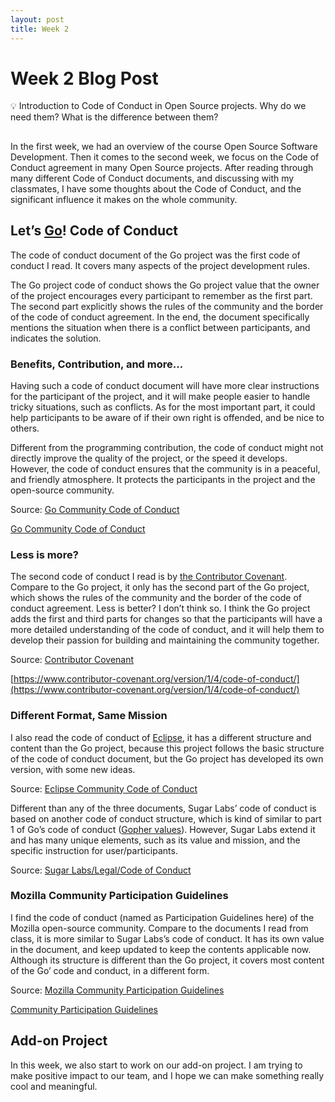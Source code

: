 ```yaml
---
layout: post
title: Week 2
---
```



# Week 2 Blog Post

<aside>
💡 Introduction to Code of Conduct in Open Source projects. Why do we need them? What is the difference between them?
</aside>

<!--more-->

##
In the first week, we had an overview of the course Open Source Software Development. Then it comes to the second week, we focus on the Code of Conduct agreement in many Open Source projects. After reading through many different Code of Conduct documents, and discussing with my classmates, I have some thoughts about the Code of Conduct, and the significant influence it makes on the whole community.

## **Let’s [Go](https://go.dev/)! Code of Conduct**

The code of conduct document of the Go project was the first code of conduct I read. It covers many aspects of the project development rules. 

The Go project code of conduct shows the Go project value that the owner of the project encourages every participant to remember as the first part. The second part explicitly shows the rules of the community and the border of the code of conduct agreement. In the end, the document specifically mentions the situation when there is a conflict between participants, and indicates the solution.  

### **Benefits, Contribution, and more...**

Having such a code of conduct document will have more clear instructions for the participant of the project, and it will make people easier to handle tricky situations, such as conflicts. As for the most important part, it could help participants to be aware of if their own right is offended, and be nice to others.

Different from the programming contribution, the code of conduct might not directly improve the quality of the project, or the speed it develops. However, the code of conduct ensures that the community is in a peaceful, and friendly atmosphere. It protects the participants in the project and the open-source community. 

Source: [Go Community Code of Conduct](https://go.dev/conduct)

[Go Community Code of Conduct](https://go.dev/conduct)

### Less is more?

The second code of conduct I read is by [the Contributor Covenant](https://www.contributor-covenant.org/version/1/4/code-of-conduct/). Compare to the Go project, it only has the second part of the Go project, which shows the rules of the community and the border of the code of conduct agreement. Less is better? I don’t think so. I think the Go project adds the first and third parts for changes so that the participants will have a more detailed understanding of the code of conduct, and it will help them to develop their passion for building and maintaining the community together. 

Source: [Contributor Covenant](http://Classicmancutandshave.com/hoboken-nj-barbershop/)

[https://www.contributor-covenant.org/version/1/4/code-of-conduct/](https://www.contributor-covenant.org/version/1/4/code-of-conduct/)

### Different Format, Same Mission

I also read the code of conduct of [Eclipse](https://www.eclipse.org/), it has a different structure and content than the Go project, because this project follows the basic structure of the code of conduct document, but the Go project has developed its own version, with some new ideas.

Source: [Eclipse Community Code of Conduct](https://www.eclipse.org/org/documents/Community_Code_of_Conduct.php)

Different than any of the three documents, Sugar Labs’ code of conduct is based on another code of conduct structure, which is kind of similar to part 1 of Go’s code of conduct ([Gopher values](https://go.dev/conduct#:~:text=respectful%20behavior%20more.-,Gopher%20values,-These%20are%20the)). However, Sugar Labs extend it and has many unique elements, such as its value and mission, and the specific instruction for user/participants. 

Source: [Sugar Labs/Legal/Code of Conduct](https://wiki.sugarlabs.org/go/Sugar_Labs/Legal/Code_of_Conduct)

### **Mozilla Community Participation Guidelines**

I find the code of conduct (named as Participation Guidelines here) of the Mozilla open-source community. Compare to the documents I read from class, it is more similar to Sugar Labs’s code of conduct. It has its own value in the document, and keep updated to keep the contents applicable now. Although its structure is different than the Go project, it covers most content of the Go’ code and conduct, in a different form.

Source: [Mozilla Community Participation Guidelines](https://www.mozilla.org/en-US/about/governance/policies/participation/)

[Community Participation Guidelines](https://www.mozilla.org/en-US/about/governance/policies/participation/)

## **Add-on Project**

In this week, we also start to work on our add-on project. I am trying to make positive impact to our team, and I hope we can make something really cool and meaningful. 
